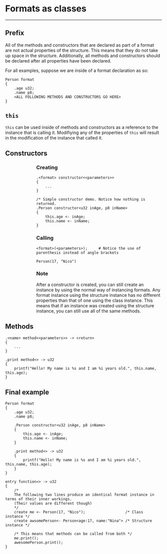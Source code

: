 # Formats as classes

---

## Prefix
All of the methods and constructors that are declared as part of a format are not actual properties of the structure. This means that they do not take up space in the structure. Additionally, all methods and constructors should be declared after all properties have been declared.

For all examples, suppose we are inside of a format declaration as so:
```
Person format
{
    .age u32;
    .name p8;
    <ALL FOLLOWING METHODS AND CONSTRUCTORS GO HERE>
}
```

## `this` 

`this` can be used inside of methods and constructors as a reference to the instance that is calling it. Modifiying any of the properties of `this` will result in the modification of the instance that called it.

## Constructors

<section style="padding-left: 100px">

<h3> Creating </h3>

```
.<format> constructor<<parameters>>
{
    ...
}
```
```
/* Simple constructor demo. Notice how nothing is returned.
.Person constructor<u32 inAge, p8 inName>
{
    this.age <- inAge;
    this.name <- inName;
}
```
<h3> Calling </h3>

```
<format>(<parameters>);     # Notice the use of parenthesis instead of angle brackets
```
```
Person(17, "Nico")
```

<h3> Note </h3>

After a constructor is created, you can still create an instance by using the normal way of instancing formats. Any format instance using the structure instance has no different properties than that of one using the class instance. This means that if an instance was created using the structure instance, you can still use all of the same methods.
</section>

## Methods
```
.<name> method<<parameters>> -> <return> 
{
    ...
}
```
```
.print method<> -> u32 
{
    printf("Hello! My name is %s and I am %i years old.", this.name, this.age);
}
```
## Final example
```
Person format
{
    .age u32;
    .name p8;

    .Person constructor<u32 inAge, p8 inName>
    {
        this.age <- inAge;
        this.name <- inName;
    }

    .print method<> -> u32 
    {
        printf("Hello! My name is %s and I am %i years old.", this.name, this.age);
    }
}

entry function<> -> u32 
{
    /* 
    The following two lines produce an identical format instance in terms of their inner workings. 
    (Their values are different though)
    */
    create me <- Person(17, "Nico");                  /* Class instance */
    create awsomePerson<- Person<age:17, name:"Nina"> /* Structure instance */

    /* This means that methods can be called from both */
    me.print();
    awesomePerson.print();
}
```